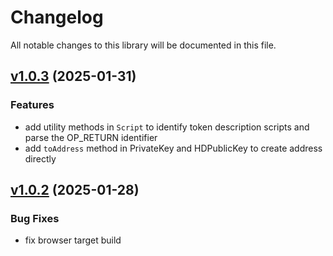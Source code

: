 # Changelog

All notable changes to this library will be documented in this file.


## [v1.0.3](https://gitlab.com/nexa/libnexa-ts/-/compare/v1.0.2...v1.0.3) (2025-01-31)

### Features

* add utility methods in `Script` to identify token description scripts and parse the OP_RETURN identifier
* add `toAddress` method in PrivateKey and HDPublicKey to create address directly


## [v1.0.2](https://gitlab.com/nexa/libnexa-ts/-/compare/v1.0.1...v1.0.2) (2025-01-28)

### Bug Fixes

* fix browser target build
